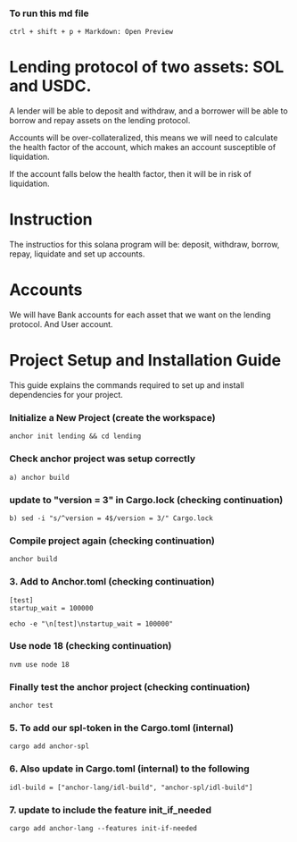 ### To run this md file 
```shell
ctrl + shift + p + Markdown: Open Preview
```

# Lending protocol of two assets: SOL and USDC.

A lender will be able to deposit and withdraw, and a borrower will be able to borrow and repay assets on the lending protocol.

Accounts will be over-collateralized, this means we will need to calculate the health factor of the account, which makes an account
susceptible of liquidation.

If the account falls below the health factor, then it will be in risk of liquidation.

# Instruction

The instructios for this solana program will be: deposit, withdraw, borrow, repay, liquidate and set up accounts.

# Accounts 

We will have Bank accounts for each asset that we want on the lending protocol.
And User account.

# Project Setup and Installation Guide

This guide explains the commands required to set up and install dependencies for your project.

### Initialize a New Project (create the workspace)
```shell
anchor init lending && cd lending
```

### Check anchor project was setup correctly
```shell
a) anchor build
```

### update to "version = 3" in Cargo.lock (checking continuation)
```shell
b) sed -i "s/^version = 4$/version = 3/" Cargo.lock
```

### Compile project again (checking continuation)
```shell
anchor build
```

### 3. Add to Anchor.toml (checking continuation)
```shell
[test]
startup_wait = 100000

echo -e "\n[test]\nstartup_wait = 100000"
```

### Use node 18 (checking continuation)
```shell
nvm use node 18
```

### Finally test the anchor project  (checking continuation)
```shell
anchor test
```

### 5.  To add our spl-token in the Cargo.toml (internal)
```shell
cargo add anchor-spl
```

### 6.  Also update in Cargo.toml (internal) to the following
```shell
idl-build = ["anchor-lang/idl-build", "anchor-spl/idl-build"]
```

### 7. update to include the feature init_if_needed
```shell
cargo add anchor-lang --features init-if-needed
```


